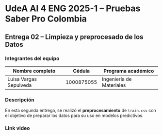 # UdeA AI 4 ENG 2025-1 – Pruebas Saber Pro Colombia

## Entrega 02 – Limpieza y preprocesado de los Datos

### Integrantes del equipo

| Nombre completo        | Cédula     | Programa académico       |
| ---------------------- | ---------- | ------------------------ |
| Luisa Vargas Sepulveda | 1000875055 | Ingeniería de Materiales |

### Descripción

En esta segunda entrega, se realizó el **preprocesamiento** de `train.csv` con el objetivo de preparar los datos para su uso en modelos predictivos.

### Link video
